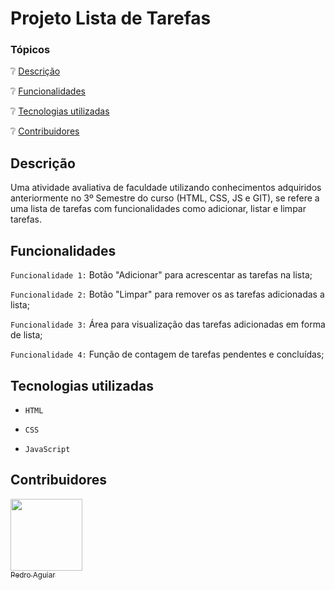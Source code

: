 # Projeto Lista de Tarefas

### Tópicos

:grey_question: [Descrição](#descrição)

:grey_question: [Funcionalidades](#funcionalidades)

:grey_question: [Tecnologias utilizadas](#tecnologias-utilizadas)

:grey_question: [Contribuidores](#contribuidores)

## Descrição

Uma atividade avaliativa de faculdade utilizando conhecimentos adquiridos anteriormente no 3º Semestre do curso (HTML, CSS, JS e GIT), se refere a uma lista de tarefas com funcionalidades como adicionar, listar e limpar tarefas.

## Funcionalidades

`Funcionalidade 1:` Botão "Adicionar" para acrescentar as tarefas na lista;

`Funcionalidade 2:` Botão "Limpar" para remover os as tarefas adicionadas a lista;

`Funcionalidade 3:` Área para visualização das tarefas adicionadas em forma de lista;
 
`Funcionalidade 4:` Função de contagem de tarefas pendentes e concluídas;

## Tecnologias utilizadas

- `HTML`
  
- `CSS`

- `JavaScript`

## Contribuidores

[<img loading="lazy" src="https://avatars.githubusercontent.com/u/185980568?v=4" width=115><br><sub>Pedro Aguiar</sub>](https://github.com/pmadri)
